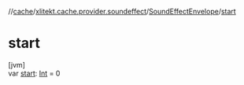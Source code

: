 //[cache](../../../index.md)/[xlitekt.cache.provider.soundeffect](../index.md)/[SoundEffectEnvelope](index.md)/[start](start.md)

# start

[jvm]\
var [start](start.md): [Int](https://kotlinlang.org/api/latest/jvm/stdlib/kotlin/-int/index.html) = 0
